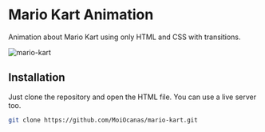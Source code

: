 # Mario Kart Animation

Animation about Mario Kart using only HTML and CSS with transitions.

![mario-kart](https://user-images.githubusercontent.com/40370334/79090541-a2f26f00-7d0f-11ea-8086-6f3b512bb1de.PNG)

## Installation

Just clone the repository and open the HTML file. You can use a live server too.

```bash
git clone https://github.com/MoiOcanas/mario-kart.git
```
